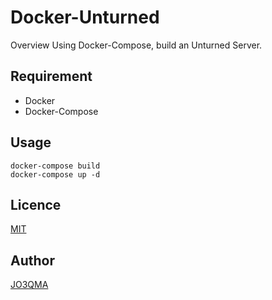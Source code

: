 Docker-Unturned
====

Overview
Using Docker-Compose, build an Unturned Server.

## Requirement
- Docker
- Docker-Compose

## Usage
```
docker-compose build
docker-compose up -d
```

## Licence

[MIT](https://github.com/tcnksm/tool/blob/master/LICENCE)

## Author

[JO3QMA](https://github.com/JO3QMA)
